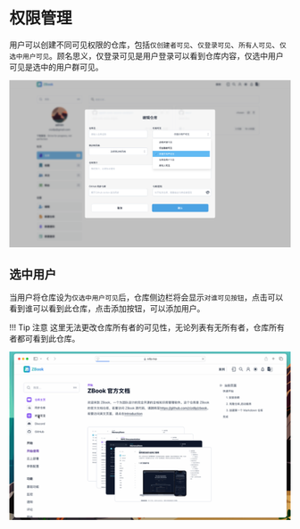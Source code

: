 # 权限管理

用户可以创建不同可见权限的仓库，包括`仅创建者可见`、`仅登录可见`、`所有人可见`、`仅选中用户可见`。顾名思义，仅登录可见是用户登录可以看到仓库内容，仅选中用户可见是选中的用户群可见。

![仓库权限](./assets/仓库权限.png)

## 选中用户

当用户将仓库设为`仅选中用户可见`后，仓库侧边栏将会显示`对谁可见按钮`，点击可以看到谁可以看到此仓库，点击添加按钮，可以添加用户。

!!! Tip 注意
    这里无法更改仓库所有者的可见性，无论列表有无所有者，仓库所有者都可看到此仓库。

![选中可见](./assets/选中可见.gif)